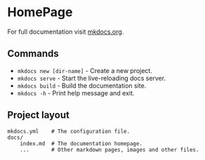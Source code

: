 # HomePage

For full documentation visit [mkdocs.org](https://www.mkdocs.org).

## Commands

* `mkdocs new [dir-name]` - Create a new project. 
* `mkdocs serve` - Start the live-reloading docs server.
* `mkdocs build` - Build the documentation site.
* `mkdocs -h` - Print help message and exit.

## Project layout

    mkdocs.yml    # The configuration file.
    docs/
        index.md  # The documentation homepage.
        ...       # Other markdown pages, images and other files.
